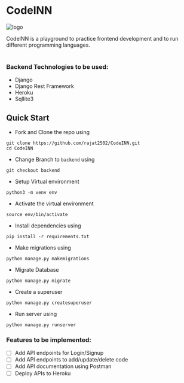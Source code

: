 # CodeINN

![logo](https://user-images.githubusercontent.com/42115530/92987070-cc8d0d80-f4dc-11ea-8af3-f16da1eb1302.png)

CodeINN is a playground to practice frontend development and to run different programming languages.
<br /><br />

### Backend Technologies to be used:
- Django
- Django Rest Framework
- Heroku
- Sqllite3

## Quick Start

- Fork and Clone the repo using
```
git clone https://github.com/rajat2502/CodeINN.git
cd CodeINN
```
- Change Branch to `backend` using 
```
git checkout backend
```
- Setup Virtual environment
```
python3 -m venv env
```
- Activate the virtual environment
```
source env/bin/activate
```
- Install dependencies using
```
pip install -r requirements.txt
```
- Make migrations using
```
python manage.py makemigrations
```
- Migrate Database
```
python manage.py migrate
```
- Create a superuser
```
python manage.py createsuperuser
```
- Run server using
```
python manage.py runserver
```

### Features to be implemented:
- [ ] Add API endpoints for Login/Signup
- [ ] Add API endpoints to add/update/delete code
- [ ] Add API documentation using Postman
- [ ] Deploy APIs to Heroku

